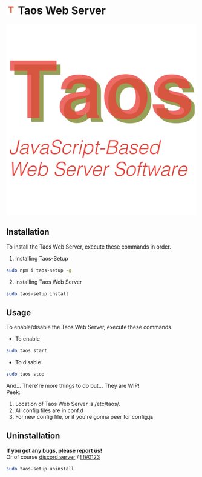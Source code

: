 <h1><img src="icons/initial.jpg" alt="initialIcon" width="24px"> Taos Web Server</h1>
<img src="icons/full.jpg" alt="fullIcon">

## Installation
To install the Taos Web Server, execute these commands in order.
1. Installing Taos-Setup
```bash
sudo npm i taos-setup -g
```
2. Installing Taos Web Server
```bash
sudo taos-setup install
```

## Usage
To enable/disable the Taos Web Server, execute these commands.
- To enable
```bash
sudo taos start
```
- To disable
```bash
sudo taos stop
```
And... There're more things to do but... They are WIP!  
Peek:
1. Location of Taos Web Server is /etc/taos/.
2. All config files are in conf.d
3. For new config file, or if you're gonna  peer for config.js

## Uninstallation
**If you got any bugs, please [report](issues) us!**  
Or of course [discord server](https://www.minco.kro.kr) / [!                              !#0123](https://discord.com/users/590826711147347973)
```bash
sudo taos-setup uninstall
```
